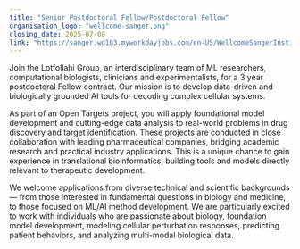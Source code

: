 ```yaml
---
title: "Senior Postdoctoral Fellow/Postdoctoral Fellow"
organisation_logo: "wellcome-sanger.png"
closing_date: 2025-07-08
link: "https://sanger.wd103.myworkdayjobs.com/en-US/WellcomeSangerInstitute/job/Senior-Postdoctoral-Fellow-Postdoctoral-Fellow_JR102965"
---
```

Join the Lotfollahi Group, an interdisciplinary team of ML researchers, computational biologists, clinicians and experimentalists, for a 3 year postdoctoral Fellow contract. Our mission is to develop data-driven and biologically grounded AI tools for decoding complex cellular systems.

As part of an Open Targets project, you will apply foundational model development and cutting-edge data analysis to real-world problems in drug discovery and target identification. These projects are conducted in close collaboration with leading pharmaceutical companies, bridging academic research and practical industry applications. This is a unique chance to gain experience in translational bioinformatics, building tools and models directly relevant to therapeutic development.

We welcome applications from diverse technical and scientific backgrounds — from those interested in fundamental questions in biology and medicine, to those focused on ML/AI method development. We are particularly excited to work with individuals who are passionate about biology, foundation  model development, modeling cellular perturbation responses, predicting patient behaviors, and analyzing multi-modal biological data.
